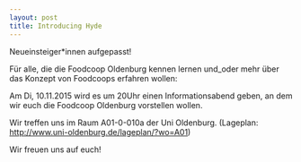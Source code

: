 ```yaml
---
layout: post
title: Introducing Hyde
---
```


Neueinsteiger*innen aufgepasst!

Für alle, die die Foodcoop Oldenburg kennen lernen und_oder mehr über das Konzept von Foodcoops erfahren wollen:

Am Di, 10.11.2015 wird es um 20Uhr einen Informationsabend geben, an dem wir euch die Foodcoop Oldenburg vorstellen wollen.

Wir treffen uns im Raum A01-0-010a der Uni Oldenburg. (Lageplan: http://www.uni-oldenburg.de/lageplan/?wo=A01)

Wir freuen uns auf euch!

